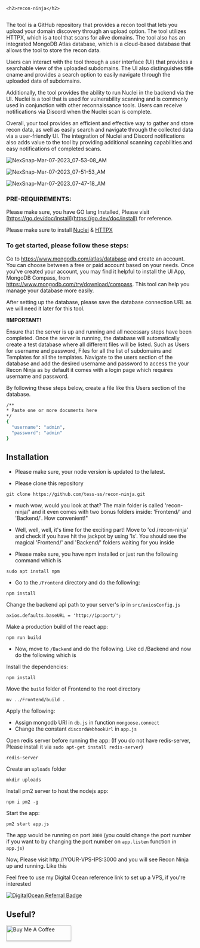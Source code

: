                                                                  <h2>recon-ninja</h2>


<p align="center">
<a href="https://rengine.wiki"><img src="https://user-images.githubusercontent.com/65326024/224430984-8a44e06d-023d-432b-89e8-54a75971b7fd.png" alt=""/></a>
</p>

The tool is a GitHub repository that provides a recon tool that lets you upload your domain discovery through an upload option. The tool utilizes HTTPX, which is a tool that scans for alive domains. The tool also has an integrated MongoDB Atlas database, which is a cloud-based database that allows the tool to store the recon data.

Users can interact with the tool through a user interface (UI) that provides a searchable view of the uploaded subdomains. The UI also distinguishes title cname and provides a search option to easily navigate through the uploaded data of subdomains.

Additionally, the tool provides the ability to run Nuclei in the backend via the UI. Nuclei is a tool that is used for vulnerability scanning and is commonly used in conjunction with other reconnaissance tools. Users can receive notifications via Discord when the Nuclei scan is complete.

Overall, your tool provides an efficient and effective way to gather and store recon data, as well as easily search and navigate through the collected data via a user-friendly UI. The integration of Nuclei and Discord notifications also adds value to the tool by providing additional scanning capabilities and easy notifications of completed scans.

![NexSnap-Mar-07-2023_07-53-08_AM](https://user-images.githubusercontent.com/65326024/223307769-c062b6a1-e590-4016-ba09-3aa436c7d457.png)

![NexSnap-Mar-07-2023_07-51-53_AM](https://user-images.githubusercontent.com/65326024/223308061-daae518c-06e5-4a84-8c16-834bdd5c3ba3.png)

![NexSnap-Mar-07-2023_07-47-18_AM](https://user-images.githubusercontent.com/65326024/223307471-8208c704-2efe-42ae-9501-49c660816a5c.png)



### PRE-REQUIREMENTS:
Please make sure, you have GO lang Installed, Please visit [https://go.dev/doc/install](https://go.dev/doc/install) for reference.

Please make sure to install [Nuclei](https://github.com/projectdiscovery/nuclei) & [HTTPX](https://github.com/projectdiscovery/httpx)

### To get started, please follow these steps:

Go to https://www.mongodb.com/atlas/database and create an account. You can choose between a free or paid account based on your needs.
Once you've created your account, you may find it helpful to install the UI App, MongoDB Compass, from https://www.mongodb.com/try/download/compass. This tool can help you manage your database more easily.

After setting up the database, please save the database connection URL as we will need it later for this tool.

**!IMPORTANT!**

Ensure that the server is up and running and all necessary steps have been completed.
Once the server is running, the database will automatically create a test database where all different files will be listed. Such as Users for username and password, Files for all the list of subdomains and Templates for all the templates.
Navigate to the users section of the database and add the desired username and password to access the your Recon Ninja as by default it comes with a login page which requires username and password.

By following these steps below, create a file like this Users section of the database.
```bash
/** 
* Paste one or more documents here
*/
{
  "username": "admin",
  "password": "admin"
}
```


## Installation

* Please make sure, your node version is updated to the latest.

* Please clone this repository

```
git clone https://github.com/tess-ss/recon-ninja.git
```
* much wow, would you look at that? The main folder is called 'recon-ninja/' and it even comes with two bonus folders inside: 'Frontend/' and 'Backend/'. How convenient!"

* Well, well, well, it's time for the exciting part! Move to 'cd /recon-ninja' and check if you have hit the jackpot by using 'ls'. You should see the magical 'Frontend/' and 'Backend/' folders waiting for you inside

* Please make sure, you have npm installed or just run the following command which is

```
sudo apt install npm
```

* Go to the `/Frontend` directory and do the following:

```bash
npm install
```

Change the backend api path to your server's ip in `src/axiosConfig.js`
```
axios.defaults.baseURL = 'http://ip:port/';
```

Make a production build of the react app:

```
npm run build
```


* Now, move to `/Backend` and do the following. Like cd /Backend and now do the following which is 

Install the dependencies:

```
npm install
```

Move the `build` folder of Frontend to the root directory

```
mv ../Frontend/build .
```

Apply the following:
* Assign mongodb URI in `db.js` in function `mongoose.connect`
* Change the constant `discordWebhookUrl` in `app.js`

Open redis server before running the app: (If you do not have redis-server, Please install it via `sudo apt-get install redis-server`)

```
redis-server
```

Create an `uploads` folder

```
mkdir uploads
```

Install pm2 server to host the nodejs app:

```
npm i pm2 -g
```

Start the app:

```
pm2 start app.js
```
The app would be running on port `3000` (you could change the port number if you want to by changing the port number on `app.listen` function in `app.js`)


Now, Please visit http://YOUR-VPS-IPS:3000 and you will see Recon Ninja up and running. Like this




Feel free to use my Digital Ocean reference link to set up a VPS, if you're interested





[![DigitalOcean Referral Badge](https://web-platforms.sfo2.cdn.digitaloceanspaces.com/WWW/Badge%201.svg)](https://www.digitalocean.com/?refcode=b837565c0b6b&utm_campaign=Referral_Invite&utm_medium=Referral_Program&utm_source=badge)


## Useful?

<a href="https://www.buymeacoffee.com/realtess" target="_blank"><img src="https://www.buymeacoffee.com/assets/img/custom_images/orange_img.png" alt="Buy Me A Coffee" style="height: 41px !important;width: 174px !important;box-shadow: 0px 3px 2px 0px rgba(190, 190, 190, 0.5) !important;-webkit-box-shadow: 0px 3px 2px 0px rgba(190, 190, 190, 0.5) !important;" ></a>
